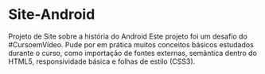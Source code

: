 # Site-Android
Projeto de Site sobre a história do Android
Este projeto foi um desafio do #CursoemVídeo. Pude por em prática muitos conceitos básicos estudados durante o curso, 
como importação de fontes externas, semântica dentro do HTML5, responsividade básica e folhas de estilo (CSS3).
